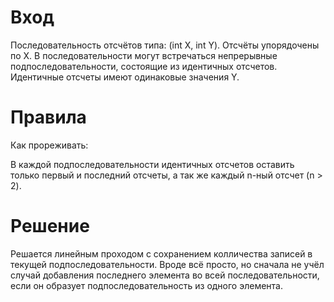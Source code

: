 # Вход
Последовательность отсчётов типа: (int X, int Y). Отсчёты упорядочены по X.
В последовательности могут встречаться непрерывные подпоследовательности, состоящие из идентичных отсчетов. 
Идентичные отсчеты имеют одинаковые значения Y.  
# Правила
Как прореживать:

В каждой подпоследовательности идентичных отсчетов оставить только первый и последний отсчеты, а так же каждый n-ный отсчет (n > 2). 

# Решение

Решается линейным проходом с сохранением колличества записей в текущей подпоследовательности.
 Вроде всё просто, но сначала не учёл случай добавления последнего элемента во всей последовательности, если он образует подпоследовательность из одного элемента.